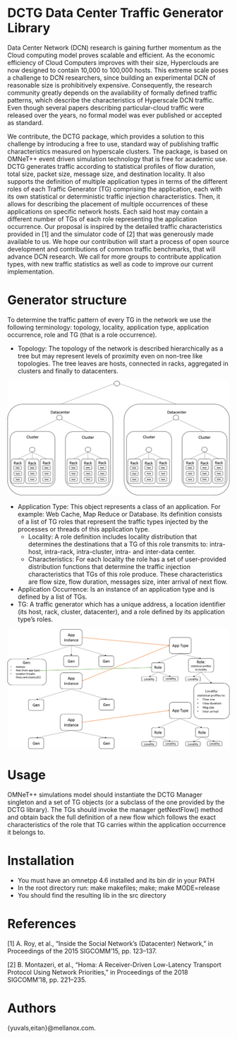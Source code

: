 # DCTG Data Center Traffic Generator Library
Data Center Network (DCN) research is gaining further momentum as the Cloud computing model proves scalable and efficient. As the economic efficiency of Cloud Computers improves with their size, Hyperclouds are now designed to contain 10,000 to 100,000 hosts. This extreme scale poses a challenge to DCN researchers, since building an experimental DCN of reasonable size is prohibitively expensive. Consequently, the research community greatly depends on the availability of formally defined traffic patterns, which describe the characteristics of Hyperscale DCN traffic. Even though several papers describing particular-cloud traffic were released over the years, no formal model was ever published or accepted as standard.

We contribute, the DCTG package, which provides a solution to this challenge by introducing a free to use, standard way of publishing traffic characteristics measured on hyperscale clusters. The package, is based on OMNeT++ event driven simulation technology that is free for academic use. DCTG generates traffic according to statistical profiles of flow duration, total size, packet size, message size, and destination locality. It also supports the definition of multiple application types in terms of the different roles of each Traffic Generator (TG) comprising the application, each with its own statistical or deterministic traffic injection characteristics. Then, it allows for describing the placement of multiple occurrences of these applications on specific network hosts. Each said host may contain a different number of TGs of each role representing the application occurrence. Our proposal is inspired by the detailed traffic  characteristics provided in [1] and the simulator code of  [2] that was generously made available to us.
We hope our contribution will start a process of open source development and contributions of common traffic benchmarks, that will advance DCN research. We call for more groups to contribute application types, with new traffic statistics as well as code to improve our current implementation. 

# Generator structure 
To determine the traffic pattern of every TG in the network we use the following terminology: topology, locality, application type, application occurrence, role and TG (that is a role occurrence).
- Topology: The topology of the network is described hierarchically as a tree but may represent levels of proximity even on non-tree like topologies. The tree leaves are hosts, connected in racks, aggregated in clusters and finally to datacenters. 

<img src="/README.pngs/fig1.png" alt="Figure 1 Locality Hierarchy: host, rack, Cluster, Data Center"/>

- Application Type: This object represents a class of an application. For example: Web Cache, Map Reduce or Database. Its definition consists of a list of TG roles that represent the traffic types injected by the processes or threads of this application type. 
  - Locality: A role definition includes locality distribution that determines the destinations that a TG of this role transmits to: intra-host, intra-rack, intra-cluster, intra- and inter-data center.
  - Characteristics: For each locality the role has a set of user-provided distribution functions that determine the traffic injection characteristics that TGs of this role produce. These characteristics are flow size, flow duration, messages size, inter arrival of next flow.  
- Application Occurrence: Is an instance of an application type and is defined by a list of TGs.
- TG: A traffic generator which has a unique address, a location identifier (its host, rack, cluster, datacenter), and a role defined by its application type’s roles.

<img src="/README.pngs/fig2.png" alt="Figure 2 The DCTG Objects their Aggregation (in blue) and Association (in orange and green)."/>

# Usage
OMNeT++ simulations model should instantiate the DCTG Manager singleton and a set of TG objects (or a subclass of the one provided by the DCTG library). The TGs should invoke the manager getNextFlow() method and obtain back the full definition of a new flow which follows the exact characteristics of the role that TG carries within the application occurrence it belongs to. 

# Installation
- You must have an omnetpp 4.6 installed and its bin dir in your PATH
- In the root directory run: make makefiles; make; make MODE=release
- You should find the resulting lib in the src directory

# References
[1] A. Roy, et al., “Inside the Social Network’s (Datacenter) Network,” in Proceedings of the 2015 SIGCOMM’15, pp. 123–137.

[2] B. Montazeri, et al., “Homa: A Receiver-Driven Low-Latency Transport Protocol Using Network Priorities,” 
      in Proceedings of the 2018 SIGCOMM’18, pp. 221–235.

# Authors 
{yuvals,eitan}@mellanox.com.
